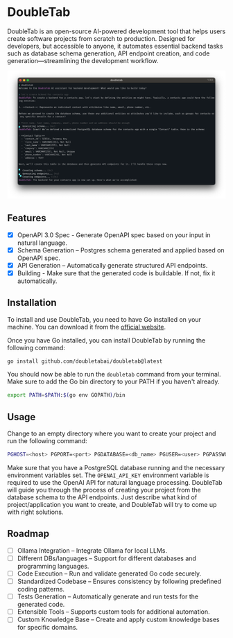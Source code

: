 # DoubleTab

DoubleTab is an open-source AI-powered development tool that helps users create software projects from scratch to production. Designed for developers, but accessible to anyone, it automates essential backend tasks such as database schema generation, API endpoint creation, and code generation—streamlining the development workflow.

![screenshot.png](screenshot.png)

## Features

- [x] OpenAPI 3.0 Spec - Generate OpenAPI spec based on your input in natural language.
- [x] Schema Generation – Postgres schema generated and applied based on OpenAPI spec.
- [x] API Generation – Automatically generate structured API endpoints.
- [x] Building - Make sure that the generated code is buildable. If not, fix it automatically.

## Installation

To install and use DoubleTab, you need to have Go installed on your machine. You can download it from the [official website](https://golang.org/dl/).

Once you have Go installed, you can install DoubleTab by running the following command:

```bash
go install github.com/doubletabai/doubletab@latest
```

You should now be able to run the `doubletab` command from your terminal. Make sure to add the Go bin directory to your PATH if you haven't already.

```bash
export PATH=$PATH:$(go env GOPATH)/bin
```

## Usage

Change to an empty directory where you want to create your project and run the following command:

```bash
PGHOST=<host> PGPORT=<port> PGDATABASE=<db_name> PGUSER=<user> PGPASSWORD=<secret> PGSSLMODE=disable OPENAI_API_KEY=<secret> doubletab
```

Make sure that you have a PostgreSQL database running and the necessary environment variables set. The `OPENAI_API_KEY` environment variable is required to use the OpenAI API for natural language processing. DoubleTab will guide you through the process of creating your project from the database schema to the API endpoints. Just describe what kind of project/application you want to create, and DoubleTab will try to come up with right solutions.

## Roadmap

- [ ] Ollama Integration – Integrate Ollama for local LLMs.
- [ ] Different DBs/languages – Support for different databases and programming languages.
- [ ] Code Execution – Run and validate generated Go code securely.
- [ ] Standardized Codebase – Ensures consistency by following predefined coding patterns.
- [ ] Tests Generation – Automatically generate and run tests for the generated code.
- [ ] Extensible Tools – Supports custom tools for additional automation.
- [ ] Custom Knowledge Base – Create and apply custom knowledge bases for specific domains.
